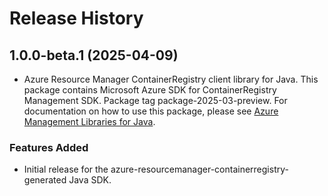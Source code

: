 # Release History

## 1.0.0-beta.1 (2025-04-09)

- Azure Resource Manager ContainerRegistry client library for Java. This package contains Microsoft Azure SDK for ContainerRegistry Management SDK.  Package tag package-2025-03-preview. For documentation on how to use this package, please see [Azure Management Libraries for Java](https://aka.ms/azsdk/java/mgmt).
### Features Added

- Initial release for the azure-resourcemanager-containerregistry-generated Java SDK.

